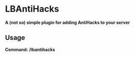 LBAntiHacks 
======
**A (not so) simple plugin for adding AntiHacks to your server**

## Usage

**Command: /lbantihacks**
